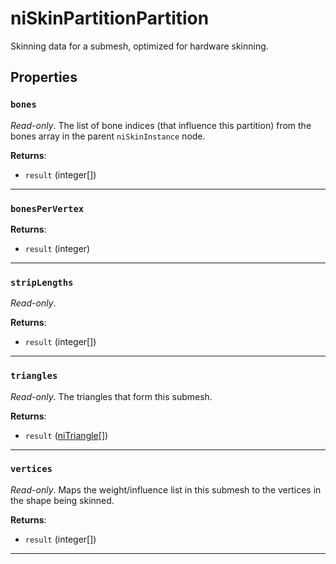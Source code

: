 <!---
	This file is autogenerated. Do not edit this file manually. Your changes will be ignored.
	More information: https://github.com/MWSE/MWSE/tree/master/docs
-->

# niSkinPartitionPartition

Skinning data for a submesh, optimized for hardware skinning.

## Properties

### `bones`

*Read-only*. The list of bone indices (that influence this partition) from the bones array in the parent `niSkinInstance` node.

**Returns**:

* `result` (integer[])

***

### `bonesPerVertex`



**Returns**:

* `result` (integer)

***

### `stripLengths`

*Read-only*. 

**Returns**:

* `result` (integer[])

***

### `triangles`

*Read-only*. The triangles that form this submesh.

**Returns**:

* `result` ([niTriangle](../../types/niTriangle)[])

***

### `vertices`

*Read-only*. Maps the weight/influence list in this submesh to the vertices in the shape being skinned.

**Returns**:

* `result` (integer[])

***

